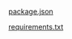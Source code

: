 
[package.json](https://github.com/user-attachments/files/18509091/package.json)

[requirements.txt](https://github.com/user-attachments/files/18509090/requirements.txt)

